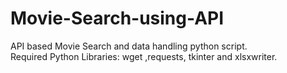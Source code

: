 # Movie-Search-using-API
API based Movie Search and data handling python script.\
Required Python Libraries: wget ,requests, tkinter and xlsxwriter.
